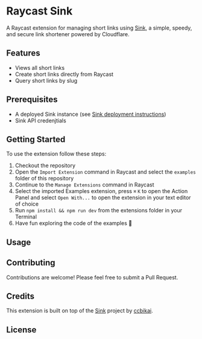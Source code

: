 # Raycast Sink

A Raycast extension for managing short links using [Sink](https://github.com/ccbikai/sink), a simple, speedy, and secure link shortener powered by Cloudflare.

## Features

- Views all short links
- Create short links directly from Raycast
- Query short links by slug

## Prerequisites

- A deployed Sink instance (see [Sink deployment instructions](https://github.com/ccbikai/sink#%EF%B8%8F-deployment))
- Sink API credenjtials

## Getting Started

To use the extension follow these steps:

1. Checkout the repository
2. Open the `Import Extension` command in Raycast and select the `examples` folder of this repository
3. Continue to the `Manage Extensions` command in Raycast
4. Select the imported Examples extension, press `⌘` `K` to open the Action Panel and select `Open With...` to open the extension in your text editor of choice
5. Run `npm install && npm run dev` from the extensions folder in your Terminal
6. Have fun exploring the code of the examples 🎉

## Usage

## Contributing

Contributions are welcome! Please feel free to submit a Pull Request.

## Credits

This extension is built on top of the [Sink](https://github.com/ccbikai/sink) project by [ccbikai](https://github.com/ccbikai).

## License
